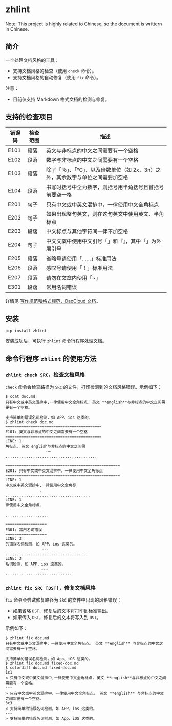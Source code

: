 # zhlint

Note: This project is highly related to Chinese, so the document is writtern in Chinese.

## 简介

一个处理文档风格的工具：

* 支持文档风格的检查（使用 `check` 命令）。
* 支持文档风格的自动修复（使用 `fix` 命令）。

注意：

* 目前仅支持 Markdown 格式文档的检测与修复。

## 支持的检查项目

| 错误码  | 检查范围 | 描述                                       |
| ---- | ---- | ---------------------------------------- |
| E101 | 段落   | 英文与非标点的中文之间需要有一个空格                       |
| E102 | 段落   | 数字与非标点的中文之间需要有一个空格                       |
| E103 | 段落   | 除了「％」、「℃」、以及倍数单位（如 2x、3n）之外，其余数字与单位之间需要加空格 |
| E104 | 段落   | 书写时括号中全为数字，则括号用半角括号且首括号前要空一格             |
| E201 | 句子   | 只有中文或中英文混排中，一律使用中文全角标点                   |
| E202 | 句子   | 如果出现整句英文，则在这句英文中使用英文、半角标点                |
| E203 | 段落   | 中文标点与其他字符间一律不加空格                         |
| E204 | 句子   | 中文文案中使用中文引号「」和『』，其中「」为外层引号               |
| E205 | 段落   | 省略号请使用「……」标准用法                           |
| E206 | 段落   | 感叹号请使用「！」标准用法                            |
| E207 | 段落   | 请勿在文章内使用「~」                              |
| E301 | 段落   | 常用名词错误                                   |

详情见 [写作规范和格式规范，DaoCloud 文档](http://docs-static.daocloud.io/write-docs/format)。

## 安装

```
pip install zhlint
```

安装成功后，可执行 `zhlint` 命令行程序处理文档。

## 命令行程序 `zhlint` 的使用方法

### `zhlint check SRC`，检查文档风格

`check` 命令会检查路径为 `SRC` 的文件，打印检测到的文档风格错误。示例如下：

```shell
$ ccat doc.md 
只有中文或中英文混排中,一律使用中文全角标点. 英文 **english**与非标点的中文之间需要有一个空格。

支持简单的错误名词检测，如 APP、ios 这类的。
$ zhlint check doc.md 
==========================================
E101: 英文与非标点的中文之间需要有一个空格
==========================================
LINE: 1
角标点. 英文 english与非标点的中文之间需
　　　  　　       -－
........................................

==================================================
E201: 只有中文或中英文混排中，一律使用中文全角标点
==================================================
LINE: 1
中文或中英文混排中,一律使用中文全角标
　　　　　　　　　-
.....................................
LINE: 1
律使用中文全角标点.
　　　　　　　　　-
...................

==================
E301: 常用名词错误
==================
LINE: 3
的错误名词检测，如 APP、ios 这类的。
　　　　　　　　　 ---
....................................
LINE: 3
名词检测，如 APP、ios 这类的。
　　　　　　    　---
..............................

```

 ### `zhlint fix SRC [DST]`，修复文档风格

`fix` 命令会尝试修复路径为 `SRC` 的文件中出现的风格错误：

* 如果省略 `DST`，修复后的文本将打印到标准输出。
* 如果传入 `DST`，修复后的文本将写入到 `DST`。


示例如下：

```shell
$ zhlint fix doc.md 
只有中文或中英文混排中，一律使用中文全角标点。 英文 **english** 与非标点的中文之间需要有一个空格。

支持简单的错误名词检测，如 App、iOS 这类的。
$ zhlint fix doc.md fixed-doc.md
$ colordiff doc.md fixed-doc.md 
1c1
< 只有中文或中英文混排中,一律使用中文全角标点. 英文 **english**与非标点的中文之间需要有一个空格。
---
> 只有中文或中英文混排中，一律使用中文全角标点。 英文 **english** 与非标点的中文之间需要有一个空格。
3c3
< 支持简单的错误名词检测，如 APP、ios 这类的。
---
> 支持简单的错误名词检测，如 App、iOS 这类的。
```
